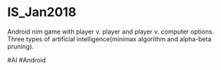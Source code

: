 # IS_Jan2018

Android nim game with player v. player and player v. computer options. Three types of artificial intelligence(minimax algorithm and alpha-beta pruning).

#AI
#Android

